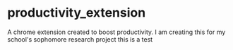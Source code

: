 # productivity_extension
A chrome extension created to boost productivity. 
I am creating this for my school's sophomore research project
 this is a test